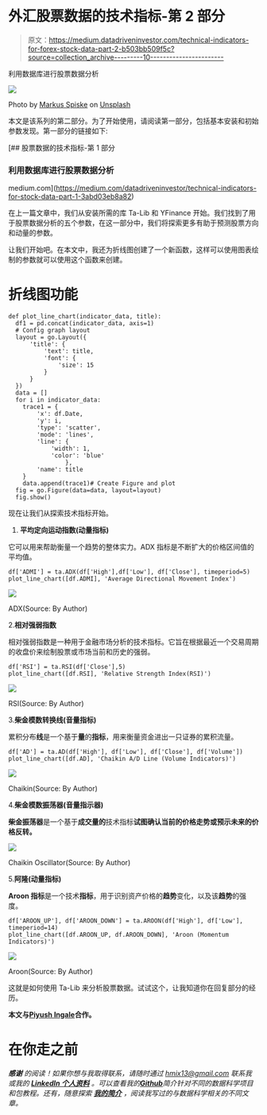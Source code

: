 # 外汇股票数据的技术指标-第 2 部分

> 原文：<https://medium.datadriveninvestor.com/technical-indicators-for-forex-stock-data-part-2-b503bb509f5c?source=collection_archive---------10----------------------->

利用数据库进行股票数据分析

![](img/07eba2644779991cbfd4e9f322822ca1.png)

Photo by [Markus Spiske](https://unsplash.com/@markusspiske?utm_source=medium&utm_medium=referral) on [Unsplash](https://unsplash.com?utm_source=medium&utm_medium=referral)

本文是该系列的第二部分。为了开始使用，请阅读第一部分，包括基本安装和初始参数发现。第一部分的链接如下:

[](https://medium.com/datadriveninvestor/technical-indicators-for-stock-data-part-1-3abd03eb8a82) [## 股票数据的技术指标-第 1 部分

### 利用数据库进行股票数据分析

medium.com](https://medium.com/datadriveninvestor/technical-indicators-for-stock-data-part-1-3abd03eb8a82) 

在上一篇文章中，我们从安装所需的库 Ta-Lib 和 YFinance 开始。我们找到了用于股票数据分析的五个参数，在这一部分中，我们将探索更多有助于预测股票方向和动量的参数。

让我们开始吧。在本文中，我还为折线图创建了一个新函数，这样可以使用图表绘制的参数就可以使用这个函数来创建。

# 折线图功能

```
def plot_line_chart(indicator_data, title):
  df1 = pd.concat(indicator_data, axis=1)
  # Config graph layout
  layout = go.Layout({
      'title': {
          'text': title,
          'font': {
              'size': 15
          }
      }
  })
  data = []
  for i in indicator_data:
    trace1 = {
        'x': df.Date,
        'y': i,
        'type': 'scatter',
        'mode': 'lines',
        'line': {
            'width': 1,
            'color': 'blue'
                },
        'name': title
    }
    data.append(trace1)# Create Figure and plot
  fig = go.Figure(data=data, layout=layout)
  fig.show()
```

现在让我们从探索技术指标开始。

1.  **平均定向运动指数(动量指标)**

它可以用来帮助衡量一个趋势的整体实力。ADX 指标是不断扩大的价格区间值的平均值。

```
df['ADMI'] = ta.ADX(df['High'],df['Low'], df['Close'], timeperiod=5)
plot_line_chart([df.ADMI], 'Average Directional Movement Index')
```

![](img/9bf5dc91a0b23daa529662a1c7c52853.png)

ADX(Source: By Author)

2.**相对强弱指数**

相对强弱指数是一种用于金融市场分析的技术指标。它旨在根据最近一个交易周期的收盘价来绘制股票或市场当前和历史的强弱。

```
df['RSI'] = ta.RSI(df['Close'],5)
plot_line_chart([df.RSI], 'Relative Strength Index(RSI)')
```

![](img/59af0955149ad8e30ed67410e4be1e35.png)

RSI(Source: By Author)

3.**柴金模数转换线(音量指标)**

累积分布**线**是一个基于**量**的**指标**，用来衡量资金进出一只证券的累积流量。

```
df['AD'] = ta.AD(df['High'], df['Low'], df['Close'], df['Volume'])
plot_line_chart([df.AD], 'Chaikin A/D Line (Volume Indicators)')
```

![](img/52648af79fca096d4a59b7fe65f165ca.png)

Chaikin(Source: By Author)

4.**柴金模数振荡器(音量指示器)**

**柴金振荡器**是一个基于**成交量的**技术指标**试图确认当前的价格走势或预示未来的价格反转。**

![](img/ec72afda442778327f11eaa3d6c8a7ce.png)

Chaikin Oscillator(Source: By Author)

5.**阿隆(动量指标)**

**Aroon 指标**是一个技术**指标**，用于识别资产价格的**趋势**变化，以及该**趋势**的强度。

```
df['AROON_UP'], df['AROON_DOWN'] = ta.AROON(df['High'], df['Low'], timeperiod=14)
plot_line_chart([df.AROON_UP, df.AROON_DOWN], 'Aroon (Momentum Indicators)')
```

![](img/039fac41b11a3124f33eca620d492982.png)

Aroon(Source: By Author)

这就是如何使用 Ta-Lib 来分析股票数据。试试这个，让我知道你在回复部分的经历。

**本文与**[**Piyush Ingale**](https://medium.com/u/40808d551f5a?source=post_page-----b503bb509f5c--------------------------------)**合作。**

# 在你走之前

***感谢*** *的阅读！如果你想与我取得联系，请随时通过 hmix13@gmail.com 联系我或我的* [***LinkedIn 个人资料***](http://www.linkedin.com/in/himanshusharmads) *。可以查看我的*[***Github***](https://github.com/hmix13)**简介针对不同的数据科学项目和包教程。还有，随意探索* [***我的简介***](https://medium.com/@hmix13) *，阅读我写过的与数据科学相关的不同文章。**